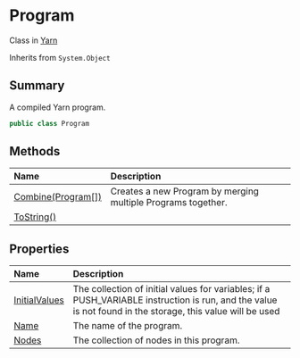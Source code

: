 # Program

Class in [Yarn](/docs/api/csharp/yarn.md)

Inherits from `System.Object`

## Summary


A compiled Yarn program.


```csharp
public class Program
```

## Methods

|Name|Description|
|:---|:---|
|[Combine(Program[])](/docs/api/csharp/yarn.program.combine.md)|Creates a new Program by merging multiple Programs together.|
|[ToString()](/docs/api/csharp/yarn.program.tostring.md)||

## Properties

|Name|Description|
|:---|:---|
|[InitialValues](/docs/api/csharp/yarn.program.initialvalues.md)|The collection of initial values for variables; if a PUSH_VARIABLE instruction is run, and the value is not found in the storage, this value will be used|
|[Name](/docs/api/csharp/yarn.program.name.md)|The name of the program.|
|[Nodes](/docs/api/csharp/yarn.program.nodes.md)|The collection of nodes in this program.|

